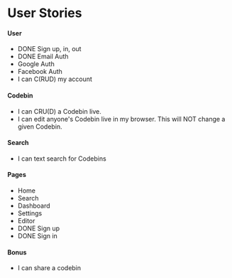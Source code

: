 # User Stories

#### User
* DONE Sign up, in, out
* DONE Email Auth
* Google Auth
* Facebook Auth
* I can C(RUD) my account

#### Codebin
* I can CRU(D) a Codebin live.
* I can edit anyone's Codebin live in my browser. This will NOT change a given Codebin.

#### Search
* I can text search for Codebins

#### Pages
* Home
* Search
* Dashboard
* Settings
* Editor
* DONE Sign up
* DONE Sign in


#### Bonus
* I can share a codebin

